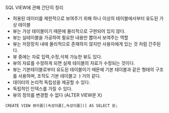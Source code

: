 SQL VIEW에 관해 간단히 정리
* 허용된 데이터를 제한적으로 보여주기 위해 하나 이상의 테이블에서부터 유도된 가상 테이블 
* 뷰는 가상 테이블이기 때문에 물리적으로 구현되어 있지 않다.
* 뷰는 실테이블을 가공하여 필요한 내용만 뽑아서 보여주는 역할 
* 뷰는 저장장치 내에 물리적으로 존재하지 않지만 사용자에게 있는 것 처럼 간주된다. 
* 뷰 중에는 자료 입력,수정,삭제 가능한 뷰도 있다.
* 뷰의 자료를 수정하게 되면 실제 테이블의 자료가 수정되는 것이다.
* 뷰는 기본테이블로부터 유도된 테이블이기 때문에 기본 테이블과 같은 형태의 구조를 사용하며, 조작도 기본 테이블고 ㅏ거의 같다.
* 데이터의 논리적 독립성을 제공할 수 있다.
* 독립적인 인덱스를 가질 수 있다.
* 뷰의 정의를 변경할 수 없다 (ALTER VIEW문 X)

```
CREATE VIEW 뷰이름[(속성이름[,속성이름])] AS SELECT 문;
```



